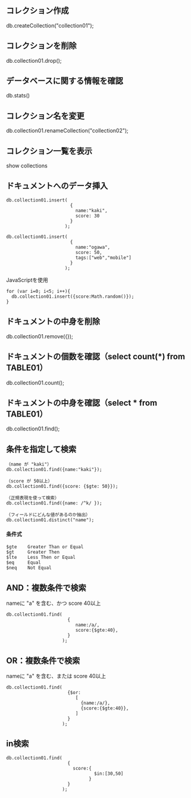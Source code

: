 ## コレクション作成
db.createCollection("collection01");

## コレクションを削除
db.collection01.drop();

## データベースに関する情報を確認
db.stats()

## コレクション名を変更
db.collection01.renameCollection("collection02");

## コレクション一覧を表示
show collections

## ドキュメントへのデータ挿入
```
db.collection01.insert(
                        {
                          name:"kaki",
                          score: 30
                        }
                      );

db.collection01.insert(
                        {
                          name:"ogawa",
                          score: 50,
                          tags:["web","mobile"]
                        }
                      );
```
JavaScriptを使用
```
for (var i=0; i<5; i++){
  db.collection01.insert({score:Math.random()});
}
```
## ドキュメントの中身を削除
db.collection01.remove({});

## ドキュメントの個数を確認（select count(*) from TABLE01）
db.collection01.count();

## ドキュメントの中身を確認（select * from TABLE01）
db.collection01.find();

## 条件を指定して検索
```
（name が "kaki"）
db.collection01.find({name:"kaki"});

（score が 50以上）
db.collection01.find({score: {$gte: 50}});

（正規表現を使って検索）
db.collection01.find({name: /^k/ });

（フィールドにどんな値があるのか抽出）
db.collection01.distinct("name");
```
#### 条件式
```
$gte    Greater Than or Equal
$gt     Greater Then
$lte    Less Then or Equal
$eq     Equal
$neq    Not Equal
```

## AND：複数条件で検索
nameに "a" を含む、かつ score 40以上
```
db.collection01.find( 
                       {
                          name:/a/, 
                          score:{$gte:40},
                       }
                     );
```

## OR：複数条件で検索
nameに "a" を含む、または score 40以上
```
db.collection01.find( 
                       {$or:
                          [
                            {name:/a/}, 
                            {score:{$gte:40}},
                          ]
                       }
                     );
```

## in検索
```
db.collection01.find( 
                       {
                         score:{
                                 $in:[30,50]
                               }
                       }
                     );

```

